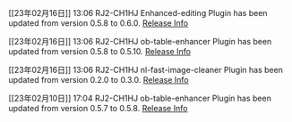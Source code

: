 [[23年02月16日]] 13:06 RJ2-CH1HJ Enhanced-editing Plugin has been updated from version 0.5.8 to 0.6.0. [Release Info](https://github.com/obsidian-canzi/Enhanced-editing/releases/tag/0.6.0)

[[23年02月16日]] 13:06 RJ2-CH1HJ ob-table-enhancer Plugin has been updated from version 0.5.8 to 0.5.10. [Release Info](https://github.com/Stardusten/ob-table-enhancer/releases/tag/0.5.10)

[[23年02月16日]] 13:06 RJ2-CH1HJ nl-fast-image-cleaner Plugin has been updated from version 0.2.0 to 0.3.0. [Release Info](https://github.com/martinniee/Obsidian-fast-image-cleaner/releases/tag/0.3.0)

[[23年02月10日]] 17:04 RJ2-CH1HJ ob-table-enhancer Plugin has been updated from version 0.5.7 to 0.5.8. [Release Info](https://github.com/Stardusten/ob-table-enhancer/releases/tag/0.5.8)

